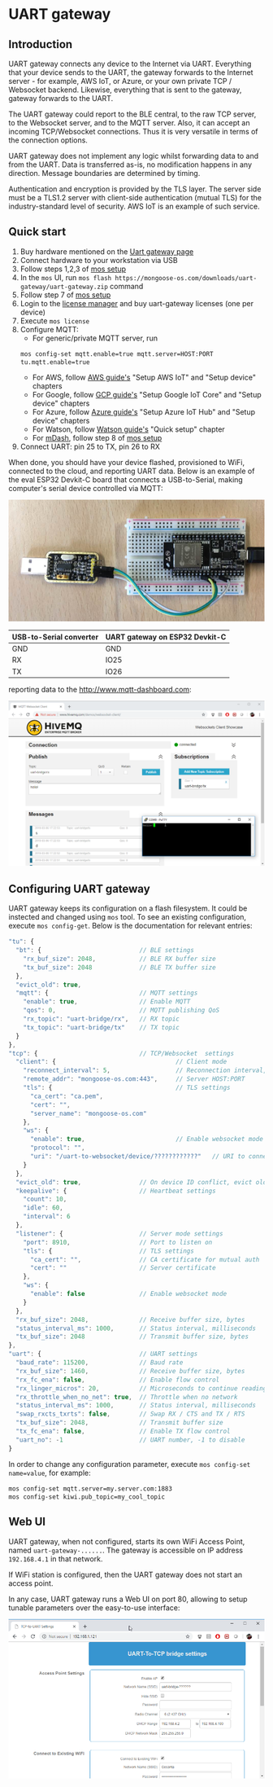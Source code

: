 # UART gateway

## Introduction

UART gateway connects any device to the Internet via UART.
Everything that your device sends to the UART, the gateway forwards
to the Internet server - for example, AWS IoT, or
Azure, or your own private TCP / Websocket backend.
Likewise, everything that is sent to the gateway, gateway forwards
to the UART.

The UART gateway could report to the BLE central, to the raw TCP server,
to the Websocket server, and to the MQTT server. Also, it can accept
an incoming TCP/Websocket connections. Thus it is very versatile in terms
of the connection options.

UART gateway does not implement any logic whilst forwarding data to and
from the UART. Data is transferred as-is, no modification happens
in any direction. Message boundaries are determined by timing.

Authentication and encryption is provided by the TLS layer.
The server side must be a TLS1.2 server with client-side
authentication (mutual TLS) for the industry-standard level of security.
AWS IoT is an example of such service.

## Quick start

1. Buy hardware mentioned on the [Uart gateway page](/uart-gateway/)
2. Connect hardware to your workstation via USB
3. Follow steps 1,2,3 of [mos setup](https://mongoose-os.com/docs/mongoose-os/quickstart/setup.md)
4. In the `mos` UI, run `mos flash https://mongoose-os.com/downloads/uart-gateway/uart-gateway.zip` command
5. Follow step 7 of [mos setup](https://mongoose-os.com/docs/mongoose-os/quickstart/setup.md)
6. Login to the [license manager](https://license.mongoose-os.com) and buy uart-gateway licenses (one per device)
7. Execute `mos license`
8. Configure MQTT:
   - For generic/private MQTT server, run
   ```
   mos config-set mqtt.enable=true mqtt.server=HOST:PORT tu.mqtt.enable=true
   ```
   - For AWS, follow [AWS guide's](/docs/mongoose-os/quickstart/cloud/aws.md) "Setup AWS IoT" and "Setup device" chapters
   - For Google, follow [GCP guide's](/docs/mongoose-os/quickstart/cloud/google.md) "Setup Google IoT Core" and "Setup device" chapters
   - For Azure, follow [Azure guide's](/docs/mongoose-os/quickstart/cloud/azure.md) "Setup Azure IoT Hub" and "Setup device" chapters
   - For Watson, follow [Watson guide's](/docs/mongoose-os/quickstart/cloud/watson.md) "Quick setup" chapter
   - For [mDash](https://dash.mongoose-os.com), follow step 8 of [mos setup](https://mongoose-os.com/docs/mongoose-os/quickstart/setup.md)
9. Connect UART: pin 25 to TX, pin 26 to RX

When done, you should have your device flashed, provisioned to WiFi,
connected to the cloud, and reporting UART data. Below is an example
of the eval ESP32 Devkit-C board that connects a USB-to-Serial,
making computer's serial device controlled via MQTT:

![UART gateway](images/demo1.png)

| USB-to-Serial converter |  UART gateway on ESP32 Devkit-C |
| ----------------------- | ------------------------------- |
| GND | GND  |
| RX  | IO25 |
| TX  | IO26 |

reporting data to the http://www.mqtt-dashboard.com:

<img src="images/demo2.png" class="border mw-100">

## Configuring UART gateway

UART gateway keeps its configuration on a flash filesystem. It could be instected
and changed using `mos` tool. To see an existing configuration,
execute `mos config-get`. Below is the documentation for relevant entries:

```javascript
"tu": {
  "bt": {                           // BLE settings
    "rx_buf_size": 2048,            // BLE RX buffer size
    "tx_buf_size": 2048             // BLE TX buffer size
  },
  "evict_old": true,
  "mqtt": {                         // MQTT settings
    "enable": true,                 // Enable MQTT
    "qos": 0,                       // MQTT publishing QoS
    "rx_topic": "uart-bridge/rx",   // RX topic
    "tx_topic": "uart-bridge/tx"    // TX topic
  }
},
"tcp": {                            // TCP/Websocket  settings
  "client": {                                 // Client mode
    "reconnect_interval": 5,                  // Reconnection interval, seconds
    "remote_addr": "mongoose-os.com:443",     // Server HOST:PORT
    "tls": {                                  // TLS settings
      "ca_cert": "ca.pem",
      "cert": "",
      "server_name": "mongoose-os.com"
    },
    "ws": {
      "enable": true,                         // Enable websocket mode
      "protocol": "",
      "uri": "/uart-to-websocket/device/????????????"   // URI to connect to
    }
  },
  "evict_old": true,                // On device ID conflict, evict old entry
  "keepalive": {                    // Heartbeat settings
    "count": 10,
    "idle": 60,
    "interval": 6
  },
  "listener": {                     // Server mode settings
    "port": 8910,                   // Port to listen on
    "tls": {                        // TLS settings
      "ca_cert": "",                // CA certificate for mutual auth
      "cert": ""                    // Server certificate
    },
    "ws": {
      "enable": false               // Enable websocket mode
    }
  },
  "rx_buf_size": 2048,              // Receive buffer size, bytes
  "status_interval_ms": 1000,       // Status interval, milliseconds
  "tx_buf_size": 2048               // Transmit buffer size, bytes
},
"uart": {                           // UART settings
  "baud_rate": 115200,              // Baud rate
  "rx_buf_size": 1460,              // Receive buffer size, bytes
  "rx_fc_ena": false,               // Enable flow control
  "rx_linger_micros": 20,           // Microseconds to continue reading before sending
  "rx_throttle_when_no_net": true,  // Throttle when no network
  "status_interval_ms": 1000,       // Status interval, milliseconds
  "swap_rxcts_txrts": false,        // Swap RX / CTS and TX / RTS
  "tx_buf_size": 2048,              // Transmit buffer size
  "tx_fc_ena": false,               // Enable TX flow control
  "uart_no": -1                     // UART number, -1 to disable
}
```

In order to change any configuration parameter, execute `mos config-set name=value`, for example:

```
mos config-set mqtt.server=my.server.com:1883
mos config-set kiwi.pub_topic=my_cool_topic
```

## Web UI

UART gateway, when not configured, starts its own WiFi Access Point,
named `uart-gateway-......`. The gateway is accessible on IP address
`192.168.4.1` in that network.

If WiFi station is configured, then the UART gateway does not start an
access point.

In any case, UART gateway runs a Web UI on port 80, allowing to setup
tunable parameters over the easy-to-use interface:

<img src="images/web-ui.png" class="border mw-100">
